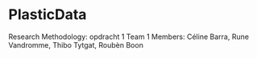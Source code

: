 # PlasticData
Research Methodology: opdracht 1
Team 1
Members: Céline Barra, Rune Vandromme, Thibo Tytgat, Roubèn Boon
